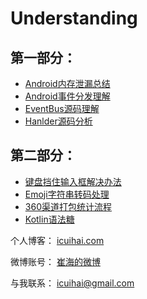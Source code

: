 # Understanding

## 第一部分：
 * [Android内存泄漏总结](https://github.com/icuihai/understanding/blob/master/Android%E5%86%85%E5%AD%98%E6%B3%84%E6%BC%8F.md)
 * [Android事件分发理解](https://github.com/icuihai/understanding/blob/master/Android%E4%BA%8B%E4%BB%B6%E5%88%86%E5%8F%91%E7%90%86%E8%A7%A3.md)
 * [EventBus源码理解](https://github.com/icuihai/understanding/blob/master/EventBus/EventBus.md)
 * [Hanlder源码分析](https://github.com/icuihai/understanding/blob/master/Handler/Handler.md)
 
 ## 第二部分：
 * [键盘挡住输入框解决办法](https://github.com/icuihai/understanding/blob/master/%E9%94%AE%E7%9B%98%E6%8C%A1%E4%BD%8F%E8%BE%93%E5%85%A5%E6%A1%86%E8%A7%A3%E5%86%B3%E5%8A%9E%E6%B3%95)
 * [Emoji字符串转码处理](https://github.com/icuihai/Understanding/blob/master/Utils/Unicode.md)
 * [360渠道打包统计流程](https://github.com/icuihai/understanding/blob/master/360%E6%B8%A0%E9%81%93%E6%89%93%E5%8C%85%E6%B5%81%E7%A8%8B)
 * [Kotlin语法糖](https://github.com/icuihai/understanding/blob/master/Kotlin/Kotlin.md)

个人博客：
[icuihai.com](http://icuihai.com/)

微博账号：
[崔海的微博](https://weibo.com/icuihai)

与我联系：
icuihai@gmail.com
